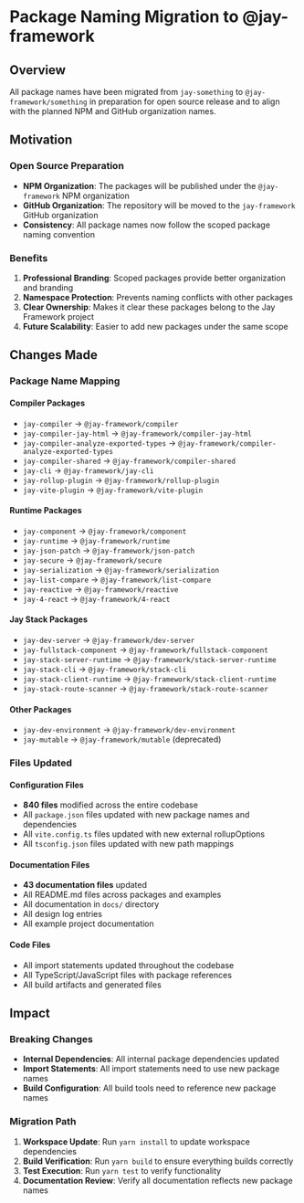 # Package Naming Migration to @jay-framework

## Overview

All package names have been migrated from `jay-something` to `@jay-framework/something` in preparation for open source release and to align with the planned NPM and GitHub organization names.

## Motivation

### Open Source Preparation
- **NPM Organization**: The packages will be published under the `@jay-framework` NPM organization
- **GitHub Organization**: The repository will be moved to the `jay-framework` GitHub organization
- **Consistency**: All package names now follow the scoped package naming convention

### Benefits
1. **Professional Branding**: Scoped packages provide better organization and branding
2. **Namespace Protection**: Prevents naming conflicts with other packages
3. **Clear Ownership**: Makes it clear these packages belong to the Jay Framework project
4. **Future Scalability**: Easier to add new packages under the same scope

## Changes Made

### Package Name Mapping

#### Compiler Packages
- `jay-compiler` → `@jay-framework/compiler`
- `jay-compiler-jay-html` → `@jay-framework/compiler-jay-html`
- `jay-compiler-analyze-exported-types` → `@jay-framework/compiler-analyze-exported-types`
- `jay-compiler-shared` → `@jay-framework/compiler-shared`
- `jay-cli` → `@jay-framework/jay-cli`
- `jay-rollup-plugin` → `@jay-framework/rollup-plugin`
- `jay-vite-plugin` → `@jay-framework/vite-plugin`

#### Runtime Packages
- `jay-component` → `@jay-framework/component`
- `jay-runtime` → `@jay-framework/runtime`
- `jay-json-patch` → `@jay-framework/json-patch`
- `jay-secure` → `@jay-framework/secure`
- `jay-serialization` → `@jay-framework/serialization`
- `jay-list-compare` → `@jay-framework/list-compare`
- `jay-reactive` → `@jay-framework/reactive`
- `jay-4-react` → `@jay-framework/4-react`

#### Jay Stack Packages
- `jay-dev-server` → `@jay-framework/dev-server`
- `jay-fullstack-component` → `@jay-framework/fullstack-component`
- `jay-stack-server-runtime` → `@jay-framework/stack-server-runtime`
- `jay-stack-cli` → `@jay-framework/stack-cli`
- `jay-stack-client-runtime` → `@jay-framework/stack-client-runtime`
- `jay-stack-route-scanner` → `@jay-framework/stack-route-scanner`

#### Other Packages
- `jay-dev-environment` → `@jay-framework/dev-environment`
- `jay-mutable` → `@jay-framework/mutable` (deprecated)

### Files Updated

#### Configuration Files
- **840 files** modified across the entire codebase
- All `package.json` files updated with new package names and dependencies
- All `vite.config.ts` files updated with new external rollupOptions
- All `tsconfig.json` files updated with new path mappings

#### Documentation Files
- **43 documentation files** updated
- All README.md files across packages and examples
- All documentation in `docs/` directory
- All design log entries
- All example project documentation

#### Code Files
- All import statements updated throughout the codebase
- All TypeScript/JavaScript files with package references
- All build artifacts and generated files

## Impact

### Breaking Changes
- **Internal Dependencies**: All internal package dependencies updated
- **Import Statements**: All import statements need to use new package names
- **Build Configuration**: All build tools need to reference new package names

### Migration Path
1. **Workspace Update**: Run `yarn install` to update workspace dependencies
2. **Build Verification**: Run `yarn build` to ensure everything builds correctly
3. **Test Execution**: Run `yarn test` to verify functionality
4. **Documentation Review**: Verify all documentation reflects new package names